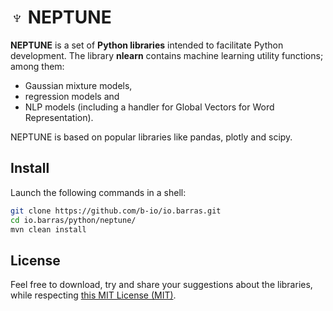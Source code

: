 # ♆ NEPTUNE

**NEPTUNE** is a set of **Python libraries** intended to facilitate Python development.
The library **nlearn** contains machine learning utility functions; among them:

* Gaussian mixture models,
* regression models and
* NLP models (including a handler for Global Vectors for Word Representation).

NEPTUNE is based on popular libraries like pandas, plotly and scipy.

## Install

Launch the following commands in a shell:

~~~bash
git clone https://github.com/b-io/io.barras.git
cd io.barras/python/neptune/
mvn clean install
~~~

## License

Feel free to download, try and share your suggestions about the libraries,
while respecting [this MIT License (MIT)][license].

[license]: <LICENSE>
